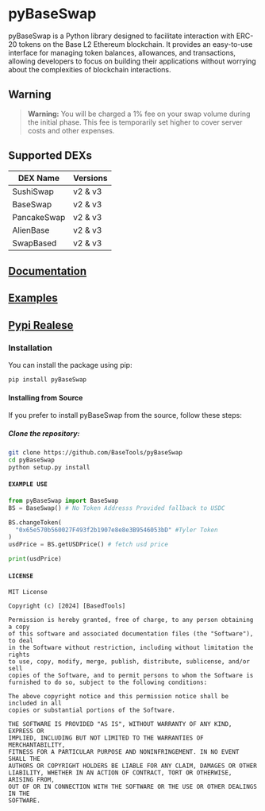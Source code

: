 # pyBaseSwap

pyBaseSwap is a Python library designed to facilitate interaction with ERC-20 tokens on the Base L2 Ethereum blockchain. It provides an easy-to-use interface for managing token balances, allowances, and transactions, allowing developers to focus on building their applications without worrying about the complexities of blockchain interactions.

## Warning

> **Warning:** You will be charged a 1% fee on your swap volume during the initial phase. This fee is temporarily set higher to cover server costs and other expenses.


## Supported DEXs
| DEX Name         |  Versions          |
|------------------|------------------|
| SushiSwap        | v2 & v3            |
| BaseSwap         | v2 & v3            |
| PancakeSwap    | v2 & v3            |
| AlienBase           | v2 & v3          |
| SwapBased         | v2 & v3          |

##  [Documentation](https://github.com/BasedTools/pyBaseSwap/blob/main/docs/README.md)
##  [Examples](https://github.com/BasedTools/pyBaseSwap/tree/main/examples)
##  [Pypi Realese](https://pypi.org/project/pyBaseSwap/)


### Installation
You can install the package using pip:
```bash
pip install pyBaseSwap
```
#### Installing from Source
If you prefer to install pyBaseSwap from the source, follow these steps:

##### Clone the repository:
```bash
git clone https://github.com/BaseTools/pyBaseSwap
cd pyBaseSwap
python setup.py install
```

#### `EXAMPLE USE`
```python
from pyBaseSwap import BaseSwap
BS = BaseSwap() # No Token Addresss Provided fallback to USDC

BS.changeToken(
  "0x65e570b560027F493f2b1907e8e8e3B9546053bD" #Tyler Token
)
usdPrice = BS.getUSDPrice() # fetch usd price

print(usdPrice)
```

#### `LICENSE`
```plaintext
MIT License

Copyright (c) [2024] [BasedTools]

Permission is hereby granted, free of charge, to any person obtaining a copy
of this software and associated documentation files (the "Software"), to deal
in the Software without restriction, including without limitation the rights
to use, copy, modify, merge, publish, distribute, sublicense, and/or sell
copies of the Software, and to permit persons to whom the Software is
furnished to do so, subject to the following conditions:

The above copyright notice and this permission notice shall be included in all
copies or substantial portions of the Software.

THE SOFTWARE IS PROVIDED "AS IS", WITHOUT WARRANTY OF ANY KIND, EXPRESS OR
IMPLIED, INCLUDING BUT NOT LIMITED TO THE WARRANTIES OF MERCHANTABILITY,
FITNESS FOR A PARTICULAR PURPOSE AND NONINFRINGEMENT. IN NO EVENT SHALL THE
AUTHORS OR COPYRIGHT HOLDERS BE LIABLE FOR ANY CLAIM, DAMAGES OR OTHER
LIABILITY, WHETHER IN AN ACTION OF CONTRACT, TORT OR OTHERWISE, ARISING FROM,
OUT OF OR IN CONNECTION WITH THE SOFTWARE OR THE USE OR OTHER DEALINGS IN THE
SOFTWARE.
```
